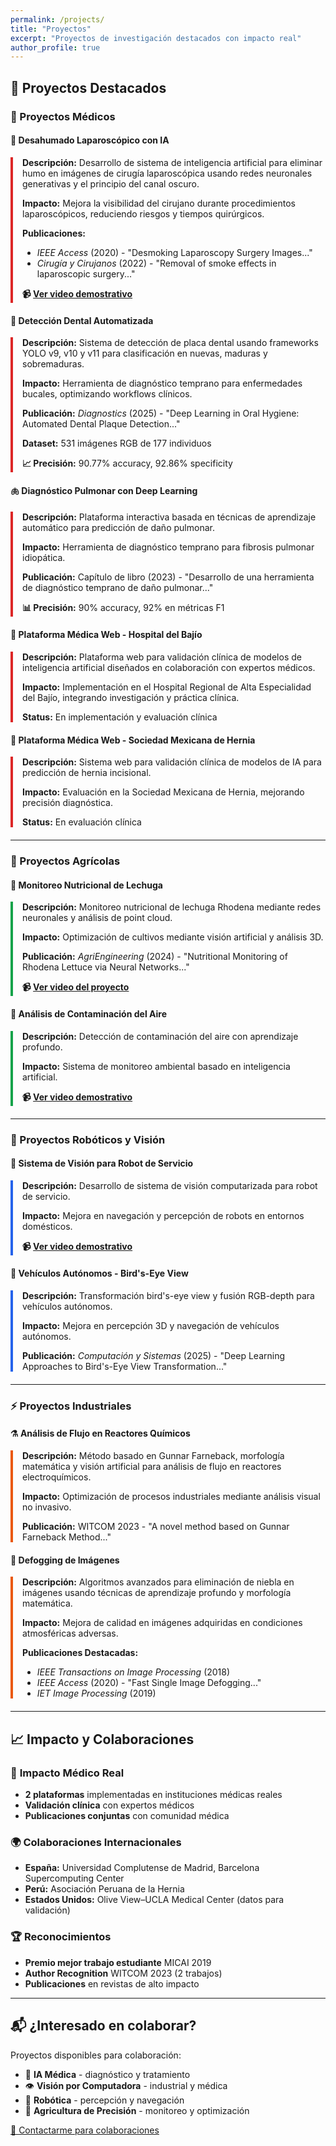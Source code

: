 ```yaml
---
permalink: /projects/
title: "Proyectos"
excerpt: "Proyectos de investigación destacados con impacto real"
author_profile: true
---
```


## 🚀 Proyectos Destacados

### 🏥 Proyectos Médicos

#### 🔬 **Desahumado Laparoscópico con IA**
<div style="border-left: 4px solid #dc2626; padding-left: 15px; margin-bottom: 20px;">
<p><strong>Descripción:</strong> Desarrollo de sistema de inteligencia artificial para eliminar humo en imágenes de cirugía laparoscópica usando redes neuronales generativas y el principio del canal oscuro.</p>
<p><strong>Impacto:</strong> Mejora la visibilidad del cirujano durante procedimientos laparoscópicos, reduciendo riesgos y tiempos quirúrgicos.</p>
<p><strong>Publicaciones:</strong></p>
<ul>
<li><em>IEEE Access</em> (2020) - "Desmoking Laparoscopy Surgery Images..."</li>
<li><em>Cirugía y Cirujanos</em> (2022) - "Removal of smoke effects in laparoscopic surgery..."</li>
</ul>
<p><strong>📹 <a href="https://www.youtube.com/watch?v=jZC7uMkebbw" target="_blank">Ver video demostrativo</a></strong></p>
</div>

#### 🦷 **Detección Dental Automatizada**
<div style="border-left: 4px solid #dc2626; padding-left: 15px; margin-bottom: 20px;">
<p><strong>Descripción:</strong> Sistema de detección de placa dental usando frameworks YOLO v9, v10 y v11 para clasificación en nuevas, maduras y sobremaduras.</p>
<p><strong>Impacto:</strong> Herramienta de diagnóstico temprano para enfermedades bucales, optimizando workflows clínicos.</p>
<p><strong>Publicación:</strong> <em>Diagnostics</em> (2025) - "Deep Learning in Oral Hygiene: Automated Dental Plaque Detection..."</p>
<p><strong>Dataset:</strong> 531 imágenes RGB de 177 individuos</p>
<p><strong>📈 Precisión:</strong> 90.77% accuracy, 92.86% specificity</p>
</div>

#### 🫁 **Diagnóstico Pulmonar con Deep Learning**
<div style="border-left: 4px solid #dc2626; padding-left: 15px; margin-bottom: 20px;">
<p><strong>Descripción:</strong> Plataforma interactiva basada en técnicas de aprendizaje automático para predicción de daño pulmonar.</p>
<p><strong>Impacto:</strong> Herramienta de diagnóstico temprano para fibrosis pulmonar idiopática.</p>
<p><strong>Publicación:</strong> Capítulo de libro (2023) - "Desarrollo de una herramienta de diagnóstico temprano de daño pulmonar..."</p>
<p><strong>📊 Precisión:</strong> 90% accuracy, 92% en métricas F1</p>
</div>

#### 🏥 **Plataforma Médica Web - Hospital del Bajío**
<div style="border-left: 4px solid #dc2626; padding-left: 15px; margin-bottom: 20px;">
<p><strong>Descripción:</strong> Plataforma web para validación clínica de modelos de inteligencia artificial diseñados en colaboración con expertos médicos.</p>
<p><strong>Impacto:</strong> Implementación en el Hospital Regional de Alta Especialidad del Bajío, integrando investigación y práctica clínica.</p>
<p><strong>Status:</strong> En implementación y evaluación clínica</p>
</div>

#### 🏥 **Plataforma Médica Web - Sociedad Mexicana de Hernia**
<div style="border-left: 4px solid #dc2626; padding-left: 15px; margin-bottom: 20px;">
<p><strong>Descripción:</strong> Sistema web para validación clínica de modelos de IA para predicción de hernia incisional.</p>
<p><strong>Impacto:</strong> Evaluación en la Sociedad Mexicana de Hernia, mejorando precisión diagnóstica.</p>
<p><strong>Status:</strong> En evaluación clínica</p>
</div>

---

### 🌱 Proyectos Agrícolas

#### 🥬 **Monitoreo Nutricional de Lechuga**
<div style="border-left: 4px solid #16a34a; padding-left: 15px; margin-bottom: 20px;">
<p><strong>Descripción:</strong> Monitoreo nutricional de lechuga Rhodena mediante redes neuronales y análisis de point cloud.</p>
<p><strong>Impacto:</strong> Optimización de cultivos mediante visión artificial y análisis 3D.</p>
<p><strong>Publicación:</strong> <em>AgriEngineering</em> (2024) - "Nutritional Monitoring of Rhodena Lettuce via Neural Networks..."</p>
<p><strong>📹 <a href="https://www.youtube.com/watch?v=AujZP2NVa8Q" target="_blank">Ver video del proyecto</a></strong></p>
</div>

#### 🌾 **Análisis de Contaminación del Aire**
<div style="border-left: 4px solid #16a34a; padding-left: 15px; margin-bottom: 20px;">
<p><strong>Descripción:</strong> Detección de contaminación del aire con aprendizaje profundo.</p>
<p><strong>Impacto:</strong> Sistema de monitoreo ambiental basado en inteligencia artificial.</p>
<p><strong>📹 <a href="https://www.youtube.com/watch?v=AujZP2NVa8Q" target="_blank">Ver video demostrativo</a></strong></p>
</div>

---

### 🤖 Proyectos Robóticos y Visión

#### 🦾 **Sistema de Visión para Robot de Servicio**
<div style="border-left: 4px solid #2563eb; padding-left: 15px; margin-bottom: 20px;">
<p><strong>Descripción:</strong> Desarrollo de sistema de visión computarizada para robot de servicio.</p>
<p><strong>Impacto:</strong> Mejora en navegación y percepción de robots en entornos domésticos.</p>
<p><strong>📹 <a href="https://www.youtube.com/watch?v=giTvoMBa1Yo" target="_blank">Ver video demostrativo</a></strong></p>
</div>

#### 🚗 **Vehículos Autónomos - Bird's-Eye View**
<div style="border-left: 4px solid #2563eb; padding-left: 15px; margin-bottom: 20px;">
<p><strong>Descripción:</strong> Transformación bird's-eye view y fusión RGB-depth para vehículos autónomos.</p>
<p><strong>Impacto:</strong> Mejora en percepción 3D y navegación de vehículos autónomos.</p>
<p><strong>Publicación:</strong> <em>Computación y Sistemas</em> (2025) - "Deep Learning Approaches to Bird's-Eye View Transformation..."</p>
</div>

---

### ⚡ Proyectos Industriales

#### ⚗️ **Análisis de Flujo en Reactores Químicos**
<div style="border-left: 4px solid #ea580c; padding-left: 15px; margin-bottom: 20px;">
<p><strong>Descripción:</strong> Método basado en Gunnar Farneback, morfología matemática y visión artificial para análisis de flujo en reactores electroquímicos.</p>
<p><strong>Impacto:</strong> Optimización de procesos industriales mediante análisis visual no invasivo.</p>
<p><strong>Publicación:</strong> WITCOM 2023 - "A novel method based on Gunnar Farneback Method..."</p>
</div>

#### 🔧 **Defogging de Imágenes**
<div style="border-left: 4px solid #ea580c; padding-left: 15px; margin-bottom: 20px;">
<p><strong>Descripción:</strong> Algoritmos avanzados para eliminación de niebla en imágenes usando técnicas de aprendizaje profundo y morfología matemática.</p>
<p><strong>Impacto:</strong> Mejora de calidad en imágenes adquiridas en condiciones atmosféricas adversas.</p>
<p><strong>Publicaciones Destacadas:</strong></p>
<ul>
<li><em>IEEE Transactions on Image Processing</em> (2018)</li>
<li><em>IEEE Access</em> (2020) - "Fast Single Image Defogging..."</li>
<li><em>IET Image Processing</em> (2019)</li>
</ul>
</div>

---

## 📈 Impacto y Colaboraciones

### 🏥 **Impacto Médico Real**
- **2 plataformas** implementadas en instituciones médicas reales
- **Validación clínica** con expertos médicos
- **Publicaciones conjuntas** con comunidad médica

### 🌍 **Colaboraciones Internacionales**
- **España:** Universidad Complutense de Madrid, Barcelona Supercomputing Center
- **Perú:** Asociación Peruana de la Hernia
- **Estados Unidos:** Olive View–UCLA Medical Center (datos para validación)

### 🏆 **Reconocimientos**
- **Premio mejor trabajo estudiante** MICAI 2019
- **Author Recognition** WITCOM 2023 (2 trabajos)
- **Publicaciones** en revistas de alto impacto

---

## 📬 ¿Interesado en colaborar?

Proyectos disponibles para colaboración:
- 🏥 **IA Médica** - diagnóstico y tratamiento
- 👁️ **Visión por Computadora** - industrial y médica
- 🤖 **Robótica** - percepción y navegación
- 🌱 **Agricultura de Precisión** - monitoreo y optimización

[📧 Contactarme para colaboraciones](mailto:sebastian.salazar@cio.mx)